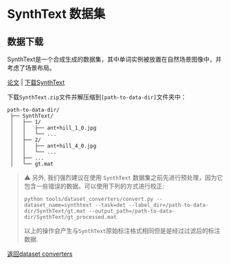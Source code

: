 # SynthText 数据集

## 数据下载

SynthText是一个合成生成的数据集，其中单词实例被放置在自然场景图像中，并考虑了场景布局。

[论文](https://www.robots.ox.ac.uk/~vgg/publications/2016/Gupta16/) | [下载SynthText](https://academictorrents.com/details/2dba9518166cbd141534cbf381aa3e99a087e83c)

下载`SynthText.zip`文件并解压缩到`[path-to-data-dir]`文件夹中：
```
path-to-data-dir/
 ├── SynthText/
 │   ├── 1/
 │   │   ├── ant+hill_1_0.jpg
 │   │   └── ...
 │   ├── 2/
 │   │   ├── ant+hill_4_0.jpg
 │   │   └── ...
 │   ├── ...
 │   └── gt.mat
```

> :warning: 另外, 我们强烈建议在使用 `SynthText` 数据集之前先进行预处理，因为它包含一些错误的数据。可以使用下列的方式进行校正:
> ```shell
> python tools/dataset_converters/convert.py --dataset_name=synthtext --task=det --label_dir=/path-to-data-dir/SynthText/gt.mat --output_path=/path-to-data-dir/SynthText/gt_processed.mat
> ```
> 以上的操作会产生与`SynthText`原始标注格式相同但是是经过过滤后的标注数据.


[返回dataset converters](converters.md)
